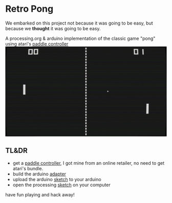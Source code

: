 # Retro Pong

 We embarked on this project not because it was going to be easy, but because we **thought** it was going to be easy.

A processing.org & arduino implementation of the classic game "pong" using atari's [paddle controller](https://atari.com/products/cx30-paddle-controller-bundle)
![](doc/video/gameplay.gif)

## TL&DR

* get a [paddle controller](doc/images/atari-paddles.png), I got mine from an online retailer, no need to get atari's bundle.
* build the arduino [adapter](doc/controller.md)
* upload the arduino [sketch](src/arduino) to your arduino
* open the processing [sketch](src/processing) on your computer

have fun playing and hack away!

